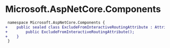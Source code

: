 # Microsoft.AspNetCore.Components

``` diff
 namespace Microsoft.AspNetCore.Components {
+    public sealed class ExcludeFromInteractiveRoutingAttribute : Attribute {
+        public ExcludeFromInteractiveRoutingAttribute();
+    }
 }
```
